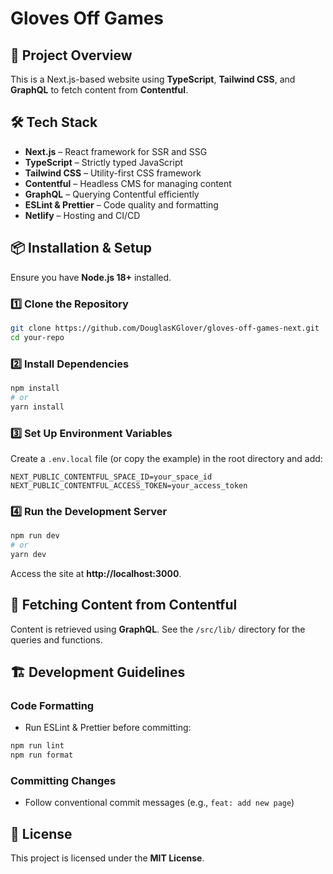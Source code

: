 # Gloves Off Games

## 🚀 Project Overview

This is a Next.js-based website using **TypeScript**, **Tailwind CSS**, and **GraphQL** to fetch content from **Contentful**.

## 🛠️ Tech Stack

- **Next.js** – React framework for SSR and SSG
- **TypeScript** – Strictly typed JavaScript
- **Tailwind CSS** – Utility-first CSS framework
- **Contentful** – Headless CMS for managing content
- **GraphQL** – Querying Contentful efficiently
- **ESLint & Prettier** – Code quality and formatting
- **Netlify** – Hosting and CI/CD

## 📦 Installation & Setup

Ensure you have **Node.js 18+** installed.

### 1️⃣ Clone the Repository

```sh
git clone https://github.com/DouglasKGlover/gloves-off-games-next.git
cd your-repo
```

### 2️⃣ Install Dependencies

```sh
npm install
# or
yarn install
```

### 3️⃣ Set Up Environment Variables

Create a `.env.local` file (or copy the example) in the root directory and add:

```env
NEXT_PUBLIC_CONTENTFUL_SPACE_ID=your_space_id
NEXT_PUBLIC_CONTENTFUL_ACCESS_TOKEN=your_access_token
```

### 4️⃣ Run the Development Server

```sh
npm run dev
# or
yarn dev
```

Access the site at **http://localhost:3000**.

## 📡 Fetching Content from Contentful

Content is retrieved using **GraphQL**. See the `/src/lib/` directory for the queries and functions.

## 🏗️ Development Guidelines

### Code Formatting

- Run ESLint & Prettier before committing:

```sh
npm run lint
npm run format
```

### Committing Changes

- Follow conventional commit messages (e.g., `feat: add new page`)

## 📜 License

This project is licensed under the **MIT License**.

